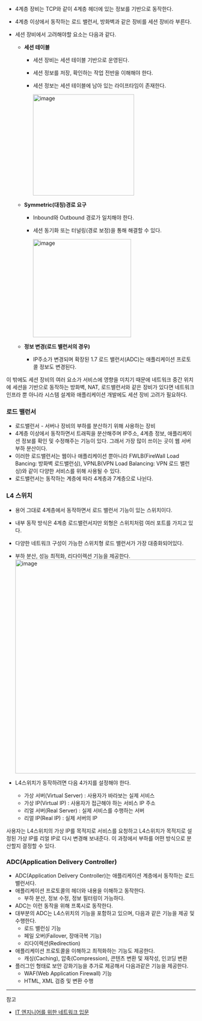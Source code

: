 
- 4계층 장비는 TCP와 같이 4계층 헤더에 있는 정보를 기반으로 동작한다. 
- 4계층 이상에서 동작하는 로드 밸런서, 방화벽과 같은 장비를 세션 장비라 부른다.

- 세션 장비에서 고려해야할 요소는 다음과 같다. 
  - **세션 테이블**
    - 세션 장비는 세션 테이블 기반으로 운영된다.
    - 세션 정보를 저장, 확인하는 작업 전반을 이해해야 한다.
    - 세션 정보는 세션 테이블에 남아 있는 라이프타임이 존재한다. 
  
      <img width="269" alt="image" src="https://github.com/rlaisqls/TIL/assets/81006587/b0b6330f-d87d-4fc7-a8d0-9778715f0d9b">
    
  - **Symmetric(대칭)경로 요구**
    - Inbound와 Outbound 경로가 일치해야 한다.
    - 세션 동기화 또는 터널링(경로 보정)을 통해 해결할 수 있다.
  
      <img width="261" alt="image" src="https://github.com/rlaisqls/TIL/assets/81006587/e0e40add-2e9f-4623-8518-cdff0dc8b963">
    
  - **정보 변경(로드 밸런서의 경우)**
    - IP주소가 변경되며 확장된 1.7 로드 밸런서(ADC)는 애플리케이션 프로토콜 정보도 변경된다. 
  
이 밖에도 세션 장비의 여러 요소가 서비스에 영향을 미치기 때문에 네트워크 중간 위치에 세션을 기반으로 동작하는 방화벽, NAT, 로드밸런서와 같은 장비가 있다면 네트워크 인프라 뿐 아니라 시스템 설계와 애플리케이션 개발에도 세션 장비 고려가 필요하다. 

### 로드 밸런서

- 로드밸런서 - 서버나 장비의 부하를 분산하기 위해 사용하는 장비
- 4계층 이상에서 동작하면서 트래픽을 분산해주며 IP주소, 4계층 정보, 애플리케이션 정보를 확인 및 수정해주는 기능이 있다. 그래서 가장 많이 쓰이는 곳이 웹 서버 부하 분산이다. 
- 이러한 로드밸런서는 웹이나 애플리케이션 뿐아니라 FWLB(FireWall Load Bancing: 방화벽 로드밸런싱), VPNLB(VPN Load Balancing: VPN 로드 밸런싱)와 같이 다양한 서비스를 위해 사용될 수 있다.
- 로드밸런서는 동작하는 계층에 따라 4계층과 7계층으로 나뉜다.

### L4 스위치 

- 용어 그대로 4계층에서 동작하면서 로드 밸런서 기능이 있는 스위치이다.
- 내부 동작 방식은 4계층 로드밸런서지만 외형은 스위치처럼 여러 포트를 가지고 있다. 
- 다양한 네트워크 구성이 가능한 스위치형 로드 밸런서가 가장 대중화되어있다. 
- 부하 분산, 성능 최적화, 리다이렉션 기능을 제공한다.
    <img width="569" alt="image" src="https://github.com/rlaisqls/TIL/assets/81006587/5f03e7a6-4f5b-41eb-959a-8583b8e21808">

- L4스위치가 동작하려면 다음 4가지를 설정해야 한다. 
  - 가상 서버(Virtual Server) : 사용자가 바라보는 실제 서비스
  - 가상 IP(Virtual IP) : 사용자가 접근해야 하는 서비스 IP 주소
  - 리얼 서버(Real Server) : 실제 서비스를 수행하는 서버
  - 리얼 IP(Real IP) : 실제 서버의 IP
  
사용자는 L4스위치의 가상 IP를 목적지로 서비스를 요청하고 L4스위치가 목적지로 설정된 가상 IP를 리얼 IP로 다시 변경해 보내준다. 이 과정에서 부하를 어떤 방식으로 분산할지 결정할 수 있다. 

### ADC(Application Delivery Controller)

- ADC(Application Delivery Controller)는 애플리케이션 계층에서 동작하는 로드 밸런서다. 
- 애플리케이션 프로토콜의 헤더와 내용을 이해하고 동작한다. 
  - 부하 분산, 정보 수정, 정보 필터링이 가능하다.
- ADC는 이런 동작을 위해 프록시로 동작한다. 
- 대부분의 ADC는 L4스위치의 기능을 포함하고 있으며, 다음과 같은 기능을 제공 및 수행한다.
  - 로드 밸런싱 기능
  - 페일 오버(Failover, 장애극복 기능)
  - 리다이렉션(Redirection)
- 애플리케이션 프로토콜을 이해하고 최적화하는 기능도 제공한다. 
  - 캐싱(Caching), 압축(Compression), 콘텐츠 변환 및 재작성, 인코딩 변환
- 플러그인 형태로 보안 강화기능을 추가로 제공해서 다음과같은 기능을 제공한다. 
  - WAF(Web Application Firewall) 기능
  - HTML, XML 검증 및 변환 수행

---
참고
- [IT 엔지니어를 위한 네트워크 입문](https://m.yes24.com/Goods/Detail/93997435)